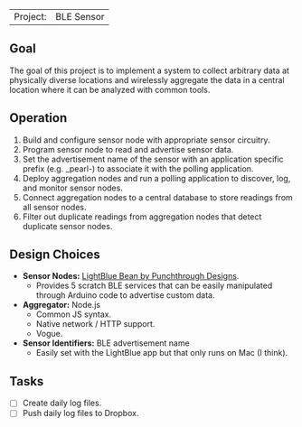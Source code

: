 <table>
<tr><td>Project:</td><td>BLE Sensor</td>
</table>

Goal
----
The goal of this project is to implement a system to collect arbitrary data at physically diverse locations and wirelessly aggregate the data in a central location where it can be analyzed with common tools.

Operation
---------
1. Build and configure sensor node with appropriate sensor circuitry.
1. Program sensor node to read and advertise sensor data.
1. Set the advertisement name of the sensor with an application specific prefix (e.g. _pearl-) to associate it with the polling application.
1. Deploy aggregation nodes and run a polling application to discover, log, and monitor sensor nodes.
1. Connect aggregation nodes to a central database to store readings from all sensor nodes.
1. Filter out duplicate readings from aggregation nodes that detect duplicate sensor nodes.

Design Choices
--------------
- **Sensor Nodes:** [LightBlue Bean by Punchthrough Designs](https://punchthrough.com/bean/).
   - Provides 5 scratch BLE services that can be easily manipulated through Arduino code to advertise custom data.
- **Aggregator:** Node.js
   - Common JS syntax.
   - Native network / HTTP support.
   - Vogue.
- **Sensor Identifiers:** BLE advertisement name
   - Easily set with the LightBlue app but that only runs on Mac (I think).

Tasks
--------------
- [ ] Create daily log files.
- [ ] Push daily log files to Dropbox.
